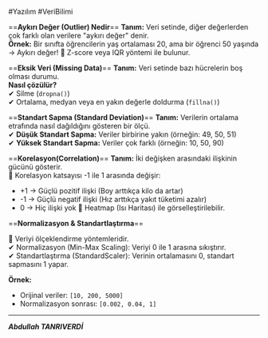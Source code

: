 #Yazılım #VeriBilimi 


==**Aykırı Değer (Outlier) Nedir**==
**Tanım:** Veri setinde, diğer değerlerden çok farklı olan verilere "aykırı değer" denir.  
**Örnek:** Bir sınıfta öğrencilerin yaş ortalaması 20, ama bir öğrenci 50 yaşında → Aykırı değer! 
📌 Z-score veya IQR yöntemi ile bulunur.


==**Eksik Veri (Missing Data)**==
**Tanım:** Veri setinde bazı hücrelerin boş olması durumu.  
**Nasıl çözülür?**  
✔ Silme (`dropna()`)  
✔ Ortalama, medyan veya en yakın değerle doldurma (`fillna()`)



==**Standart Sapma (Standard Deviation)**==
**Tanım:** Verilerin ortalama etrafında nasıl dağıldığını gösteren bir ölçü.  
✔ **Düşük Standart Sapma:** Veriler birbirine yakın (örneğin: 49, 50, 51)  
✔ **Yüksek Standart Sapma:** Veriler çok farklı (örneğin: 10, 50, 90)


==**Korelasyon(Correlation)**==
**Tanım:** İki değişken arasındaki ilişkinin gücünü gösterir.  
📌 Korelasyon katsayısı -1 ile 1 arasında değişir:

- +1 → Güçlü pozitif ilişki (Boy arttıkça kilo da artar)
- -1 → Güçlü negatif ilişki (Hız arttıkça yakıt tüketimi azalır)
- 0 → Hiç ilişki yok
🔹 Heatmap (Isı Haritası) ile görselleştirilebilir.



==**Normalizasyon & Standartlaştırma**==

📌 Veriyi ölçeklendirme yöntemleridir.  
✔ Normalizasyon (Min-Max Scaling): Veriyi 0 ile 1 arasına sıkıştırır.  
✔ Standartlaştırma (StandardScaler): Verinin ortalamasını 0, standart sapmasını 1 yapar.

**Örnek:**

- Orijinal veriler: `[10, 200, 5000]`
- Normalizasyon sonrası: `[0.002, 0.04, 1]`


******

***Abdullah TANRIVERDİ***

